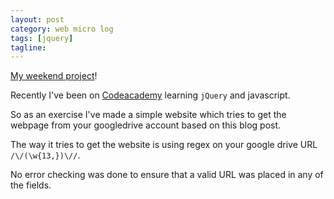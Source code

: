 ```yaml
---
layout: post
category: web micro log
tags: [jquery]
tagline:
---
```


[My weekend project](https://googledrive.com/host/0ByHWFFfBDxCFZ1ctMk9MRjBXc0U/)!

Recently I've been on [Codeacademy](http://www.codecademy.com/) learning `jQuery` and javascript.

So as an exercise I've made a simple website which tries to get the webpage from your googledrive account based on this blog post.

The way it tries to get the website is using regex on your google drive URL `/\/(\w{13,})\//`.

No error checking was done to ensure that a valid URL was placed in any of the fields.
